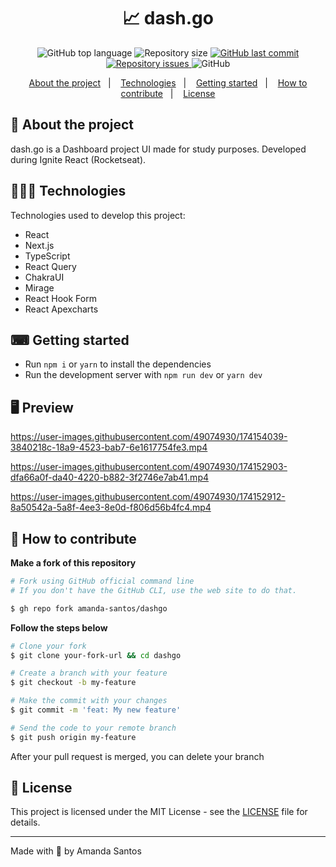 <h1 align="center">
  📈 dash.go
</h1>

<p align="center">
  <img alt="GitHub top language" src="https://img.shields.io/github/languages/top/amanda-santos/dashgo">

  <img alt="Repository size" src="https://img.shields.io/github/repo-size/amanda-santos/dashgo">

  <a href="https://github.com/amanda-santos/dashgo/commits/master">
    <img alt="GitHub last commit" src="https://img.shields.io/github/last-commit/amanda-santos/dashgo">
  </a>

  <a href="https://github.com/amanda-santos/dashgo/issues">
    <img alt="Repository issues" src="https://img.shields.io/github/issues/amanda-santos/dashgo">
  </a>

  <img alt="GitHub" src="https://img.shields.io/github/license/amanda-santos/dashgo">
</p>

<p align="center">
  <a href="#-about-the-project">About the project</a>&nbsp;&nbsp;&nbsp;|&nbsp;&nbsp;&nbsp;
  <a href="#-technologies">Technologies</a>&nbsp;&nbsp;&nbsp;|&nbsp;&nbsp;&nbsp;
  <a href="#-getting-started">Getting started</a>&nbsp;&nbsp;&nbsp;|&nbsp;&nbsp;&nbsp;
  <a href="#-how-to-contribute">How to contribute</a>&nbsp;&nbsp;&nbsp;|&nbsp;&nbsp;&nbsp;
  <a href="#-license">License</a>
</p>

## 📝 About the project

<p>dash.go is a Dashboard project UI made for study purposes. Developed during Ignite React (Rocketseat).</p>

## 👩🏻‍💻 Technologies

Technologies used to develop this project:

- React
- Next.js
- TypeScript
- React Query
- ChakraUI
- Mirage
- React Hook Form
- React Apexcharts

## ⌨ Getting started

- Run `npm i` or `yarn` to install the dependencies
- Run the development server with `npm run dev` or `yarn dev`

## 🖥 Preview

https://user-images.githubusercontent.com/49074930/174154039-3840218c-18a9-4523-bab7-6e1617754fe3.mp4

https://user-images.githubusercontent.com/49074930/174152903-dfa66a0f-da40-4220-b882-3f2746e7ab41.mp4

https://user-images.githubusercontent.com/49074930/174152912-8a50542a-5a8f-4ee3-8e0d-f806d56b4fc4.mp4


## 🤔 How to contribute

**Make a fork of this repository**

```bash
# Fork using GitHub official command line
# If you don't have the GitHub CLI, use the web site to do that.

$ gh repo fork amanda-santos/dashgo
```

**Follow the steps below**

```bash
# Clone your fork
$ git clone your-fork-url && cd dashgo

# Create a branch with your feature
$ git checkout -b my-feature

# Make the commit with your changes
$ git commit -m 'feat: My new feature'

# Send the code to your remote branch
$ git push origin my-feature
```

After your pull request is merged, you can delete your branch

## 📝 License

This project is licensed under the MIT License - see the [LICENSE](LICENSE) file for details.

---

Made with 💜 by Amanda Santos <br />
